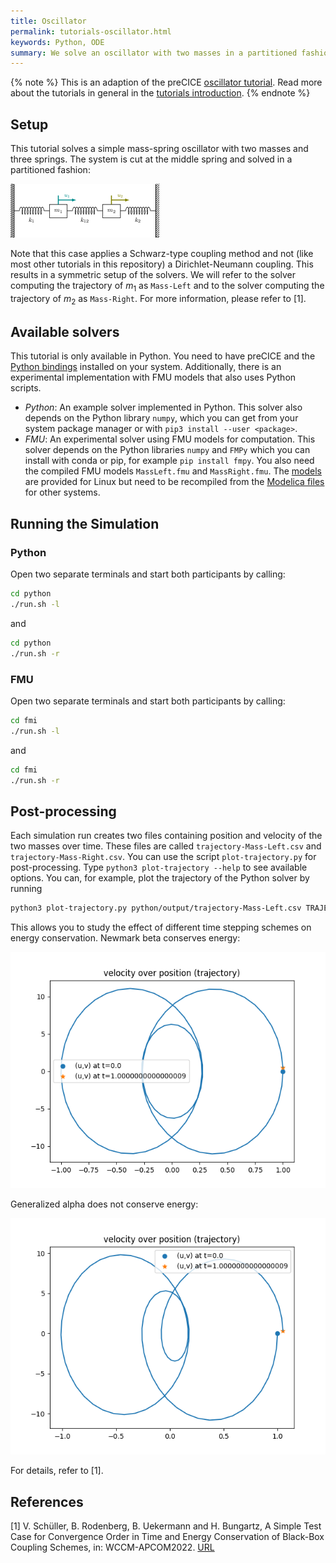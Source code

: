 ```yaml
---
title: Oscillator
permalink: tutorials-oscillator.html
keywords: Python, ODE
summary: We solve an oscillator with two masses in a partitioned fashion. Each mass is solved by an independent ODE.
---
```


{% note %}
This is an adaption of the preCICE [oscillator tutorial](https://github.com/precice/tutorials/tree/master/oscillator). Read more about the tutorials in general in the [tutorials introduction](https://www.precice.org/tutorials.html).
{% endnote %}

## Setup

This tutorial solves a simple mass-spring oscillator with two masses and three springs. The system is cut at the middle spring and solved in a partitioned fashion:

![Schematic drawing of oscillator example](images/tutorials-oscillator-schematic-drawing.png)

Note that this case applies a Schwarz-type coupling method and not (like most other tutorials in this repository) a Dirichlet-Neumann coupling. This results in a symmetric setup of the solvers. We will refer to the solver computing the trajectory of $m_1$ as `Mass-Left` and to the solver computing the trajectory of $m_2$ as `Mass-Right`. For more information, please refer to [1].

## Available solvers

This tutorial is only available in Python. You need to have preCICE and the [Python bindings](https://www.precice.org/installation-bindings-python.html) installed on your system. Additionally, there is an experimental implementation with FMU models that also uses Python scripts.

- *Python*: An example solver implemented in Python. This solver also depends on the Python library `numpy`, which you can get from your system package manager or with `pip3 install --user <package>`.
- *FMU*: An experimental solver using FMU models for computation. This solver depends on the Python libraries `numpy` and `FMPy` which you can install with conda or pip, for example `pip install fmpy`. You also need the compiled FMU models `MassLeft.fmu` and `MassRight.fmu`. The [models](../../FMUs) are provided for Linux but need to be recompiled from the [Modelica files](../../FMUs/OpenModelica) for other systems.

## Running the Simulation

### Python

Open two separate terminals and start both participants by calling:

```bash
cd python
./run.sh -l
```

and

```bash
cd python
./run.sh -r
```

### FMU

Open two separate terminals and start both participants by calling:

```bash
cd fmi
./run.sh -l
```

and

```bash
cd fmi
./run.sh -r
```

## Post-processing

Each simulation run creates two files containing position and velocity of the two masses over time. These files are called `trajectory-Mass-Left.csv` and `trajectory-Mass-Right.csv`. You can use the script `plot-trajectory.py` for post-processing. Type `python3 plot-trajectory --help` to see available options. You can, for example, plot the trajectory of the Python solver by running

```bash
python3 plot-trajectory.py python/output/trajectory-Mass-Left.csv TRAJECTORY
```

This allows you to study the effect of different time stepping schemes on energy conservation. Newmark beta conserves energy:

![Trajectory for Newmark beta scheme](images/tutorials-oscillator-trajectory-newmark-beta.png)

Generalized alpha does not conserve energy:

![Trajectory for generalized alpha scheme](images/tutorials-oscillator-trajectory-generalized-alpha.png)

For details, refer to [1].

## References

[1] V. Schüller, B. Rodenberg, B. Uekermann and H. Bungartz, A Simple Test Case for Convergence Order in Time and Energy Conservation of Black-Box Coupling Schemes, in: WCCM-APCOM2022. [URL](https://www.scipedia.com/public/Rodenberg_2022a)
